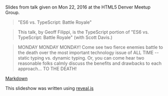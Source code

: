 # 

Slides from talk given on Mon 22, 2016 at the HTML5 Denver Meetup Group.

> "ES6 vs. TypeScript: Battle Royale"

>This talk, by Geoff Filippi, is the TypeScript portion of "ES6 vs. TypeScript: Battle Royale" (with Scott Davis.)

>MONDAY MONDAY MONDAY! Come see two fierce enemies battle to the death over the most important technology issue of ALL TIME -- static typing vs. dynamic typing. Or, you can  come hear two reasonable folks calmly discuss the benefits and drawbacks to each approach... TO THE DEATH!

[Markdown](typescript.md)

This slideshow was written using [reveal.js](https://github.com/hakimel/reveal.js)

